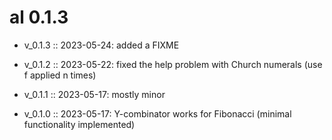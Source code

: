 # al 0.1.3

* v_0.1.3     ::  2023-05-24: added a FIXME

* v_0.1.2     ::  2023-05-22: fixed the help problem with Church numerals (use f applied n times)

* v_0.1.1     ::  2023-05-17: mostly minor

* v_0.1.0     ::  2023-05-17: Y-combinator works for Fibonacci (minimal functionality implemented)


